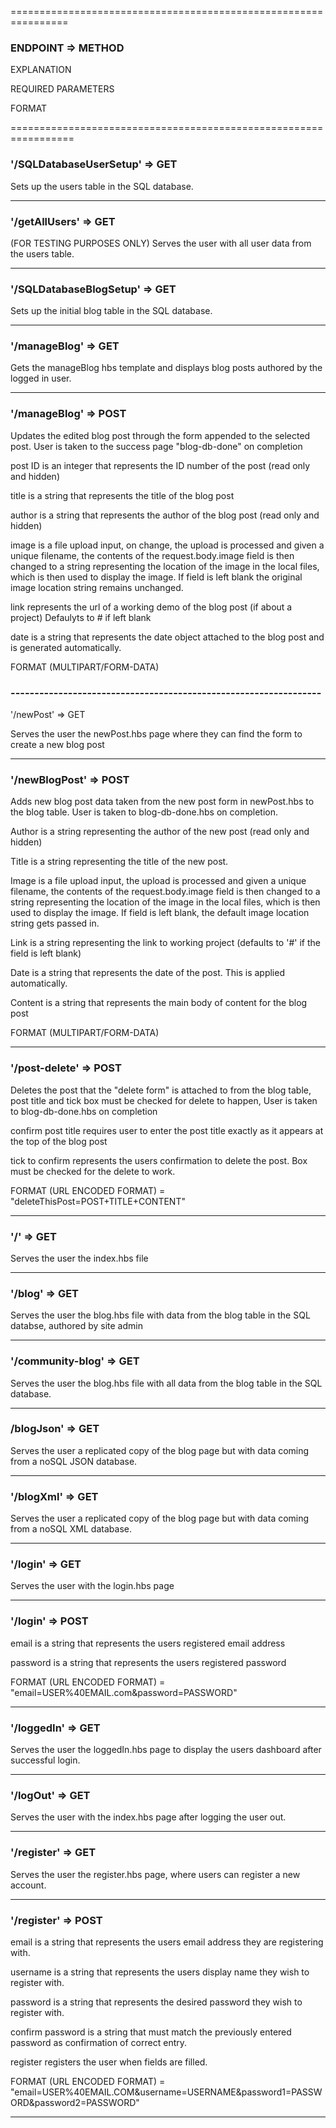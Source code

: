 ================================================================

### ENDPOINT => METHOD

EXPLANATION

REQUIRED PARAMETERS

FORMAT

=================================================================

### '/SQLDatabaseUserSetup' => GET 

Sets up the users table in the SQL database.

-----------------------------------------------------------------

### '/getAllUsers' => GET    

(FOR TESTING PURPOSES ONLY) Serves the user with all user data from the users table.

-----------------------------------------------------------------

### '/SQLDatabaseBlogSetup' => GET

Sets up the initial blog table in the SQL database.

-----------------------------------------------------------------

### '/manageBlog' => GET 

Gets the manageBlog hbs template and displays blog posts authored by the logged in user.

-----------------------------------------------------------------

### '/manageBlog' => POST

Updates the edited blog post through the form appended to the selected post. User is taken to the success page "blog-db-done" on completion

post ID is an integer that represents the ID number of the post (read only and hidden)

title is a string that represents the title of the blog post

author is a string that represents the author of the blog post (read only and hidden)

image is a file upload input, on change, the upload is processed and given a unique filename, the contents of the request.body.image field
is then changed to a string representing the location of the image in the local files, which is then used to display the image. If field is left blank the original image location string remains unchanged.

link represents the url of a working demo of the blog post (if about a project) Defaulyts to # if left blank

date is a string that represents the date object attached to the blog post and is generated automatically.

FORMAT (MULTIPART/FORM-DATA)

### -----------------------------------------------------------------

'/newPost' => GET

Serves the user the newPost.hbs page where they can find the form to create a new blog post

-----------------------------------------------------------------

### '/newBlogPost' => POST


Adds new blog post data taken from the new post form in newPost.hbs to the blog table. User is taken to blog-db-done.hbs on completion.

Author is a string representing the author of the new post (read only and hidden)

Title is a string representing the title of the new post.

Image is a file upload input, the upload is processed and given a unique filename, the contents of the request.body.image field
is then changed to a string representing the location of the image in the local files, which is then used to display the image. If field is left blank, the default image location string gets passed in.

Link is a string representing the link to working project (defaults to '#' if the field is left blank)

Date is a string that represents the date of the post. This is applied automatically.

Content is a string that represents the main body of content for the blog post


FORMAT (MULTIPART/FORM-DATA)

-----------------------------------------------------------------

### '/post-delete' => POST

Deletes the post that the "delete form" is attached to from the blog table, post title and tick box must be checked for delete to happen,
User is taken to blog-db-done.hbs on completion

confirm post title requires user to enter the post title exactly as it appears at the top of the blog post

tick to confirm represents the users confirmation to delete the post. Box must be checked for the delete to work.

FORMAT (URL ENCODED FORMAT) = "deleteThisPost=POST+TITLE+CONTENT"

-----------------------------------------------------------------

### '/' => GET

Serves the user the index.hbs file

-----------------------------------------------------------------

### '/blog' => GET

Serves the user the blog.hbs file with data from the blog table in the SQL databse, authored by site admin

-----------------------------------------------------------------

### '/community-blog' => GET

Serves the user the blog.hbs file with all data from the blog table in the SQL database.

-----------------------------------------------------------------

### /blogJson' => GET

Serves the user a replicated copy of the blog page but with data coming from a noSQL JSON database.

-----------------------------------------------------------------


### '/blogXml' => GET

Serves the user a replicated copy of the blog page but with data coming from a noSQL XML database.

-----------------------------------------------------------------

### '/login' => GET

Serves the user with the login.hbs page

-----------------------------------------------------------------

### '/login' => POST

email is a string that represents the users registered email address

password is a string that represents the users registered password

FORMAT (URL ENCODED FORMAT) = "email=USER%40EMAIL.com&password=PASSWORD"

-----------------------------------------------------------------

### '/loggedIn' => GET

Serves the user the loggedIn.hbs page to display the users dashboard after successful login.

-----------------------------------------------------------------

### '/logOut' => GET 

Serves the user with the index.hbs page after logging the user out.

-----------------------------------------------------------------

### '/register' => GET

Serves the user the register.hbs page, where users can register a new account.

-----------------------------------------------------------------

### '/register' => POST

email is a string that represents the users email address they are registering with.

username is a string that represents the users display name they wish to register with.

password is a string that represents the desired password they wish to register with.

confirm password is a string that must match the previously entered password as confirmation of correct entry.

register registers the user when fields are filled.

FORMAT (URL ENCODED FORMAT) = "email=USER%40EMAIL.COM&username=USERNAME&password1=PASSWORD&password2=PASSWORD"

-----------------------------------------------------------------